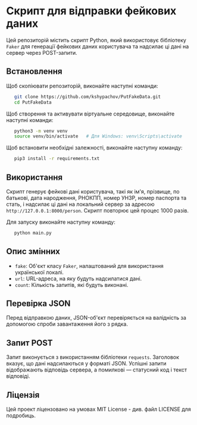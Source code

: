 # Скрипт для відправки фейкових даних

Цей репозиторій містить скрипт Python, який використовує бібліотеку `Faker` для генерації фейкових даних користувача та надсилає ці дані на сервер через POST-запити.

## Встановлення

Щоб скопіювати репозиторій, виконайте наступні команди:

```bash
   git clone https://github.com/kshypachov/PutFakeData.git
   cd PutFakeData
```

Щоб створення та активувати віртуальне середовище, виконайте наступні команди:

```bash
   python3 -m venv venv
   source venv/bin/activate   # Для Windows: venv\Scripts\activate
```

Щоб встановити необхідні залежності, виконайте наступну команду:

```bash
   pip3 install -r requirements.txt
```

## Використання

Скрипт генерує фейкові дані користувача, такі як ім'я, прізвище, по батькові, дата народження, РНОКПП, номер УНЗР, номер паспорта та стать, і надсилає ці дані на локальний сервер за адресою `http://127.0.0.1:8000/person`. Скрипт повторює цей процес 1000 разів.

Для запуску виконайте наступну команду:
```bash
   python main.py
```


## Опис змінних

- `fake`: Об'єкт класу `Faker`, налаштований для використання української локалі.
- `url`: URL-адреса, на яку будуть надсилатися дані.
- `count`: Кількість запитів, які будуть виконані.

## Перевірка JSON

Перед відправкою даних, JSON-об'єкт перевіряється на валідність за допомогою спроби завантаження його з рядка.

## Запит POST

Запит виконується з використанням бібліотеки `requests`. Заголовок вказує, що дані надсилаються у форматі JSON. Успішні запити відображають відповідь сервера, а помилкові — статусний код і текст відповіді.

## Ліцензія

Цей проект ліцензовано на умовах MIT License - див. файл LICENSE для подробиць.